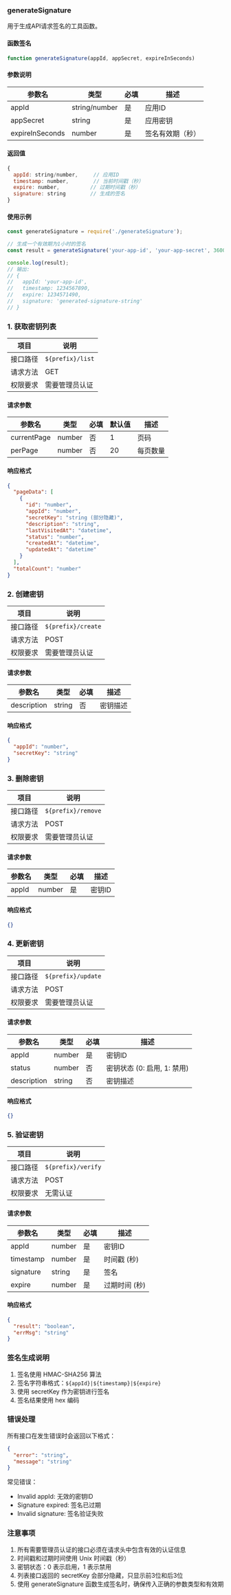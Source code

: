 ### generateSignature

用于生成API请求签名的工具函数。

#### 函数签名
```javascript
function generateSignature(appId, appSecret, expireInSeconds)
```

#### 参数说明

| 参数名 | 类型 | 必填 | 描述 |
|-------|------|------|------|
| appId | string/number | 是 | 应用ID |
| appSecret | string | 是 | 应用密钥 |
| expireInSeconds | number | 是 | 签名有效期（秒） |

#### 返回值

```javascript
{
  appId: string/number,     // 应用ID
  timestamp: number,        // 当前时间戳（秒）
  expire: number,          // 过期时间戳（秒）
  signature: string        // 生成的签名
}
```

#### 使用示例

```javascript
const generateSignature = require('./generateSignature');

// 生成一个有效期为1小时的签名
const result = generateSignature('your-app-id', 'your-app-secret', 3600);

console.log(result);
// 输出:
// {
//   appId: 'your-app-id',
//   timestamp: 1234567890,
//   expire: 1234571490,
//   signature: 'generated-signature-string'
// }
```

### 1. 获取密钥列表

| 项目 | 说明 |
|------|------|
| 接口路径 | `${prefix}/list` |
| 请求方法 | GET |
| 权限要求 | 需要管理员认证 |

#### 请求参数

| 参数名 | 类型 | 必填 | 默认值 | 描述 |
|--------|------|------|--------|------|
| currentPage | number | 否 | 1 | 页码 |
| perPage | number | 否 | 20 | 每页数量 |

#### 响应格式

```json
{
  "pageData": [
    {
      "id": "number",
      "appId": "number",
      "secretKey": "string (部分隐藏)",
      "description": "string",
      "lastVisitedAt": "datetime",
      "status": "number",
      "createdAt": "datetime",
      "updatedAt": "datetime"
    }
  ],
  "totalCount": "number"
}
```

### 2. 创建密钥

| 项目 | 说明 |
|------|------|
| 接口路径 | `${prefix}/create` |
| 请求方法 | POST |
| 权限要求 | 需要管理员认证 |

#### 请求参数

| 参数名 | 类型 | 必填 | 描述 |
|--------|------|------|------|
| description | string | 否 | 密钥描述 |

#### 响应格式

```json
{
  "appId": "number",
  "secretKey": "string"
}
```

### 3. 删除密钥

| 项目 | 说明 |
|------|------|
| 接口路径 | `${prefix}/remove` |
| 请求方法 | POST |
| 权限要求 | 需要管理员认证 |

#### 请求参数

| 参数名 | 类型 | 必填 | 描述 |
|--------|------|------|------|
| appId | number | 是 | 密钥ID |

#### 响应格式

```json
{}
```

### 4. 更新密钥

| 项目 | 说明 |
|------|------|
| 接口路径 | `${prefix}/update` |
| 请求方法 | POST |
| 权限要求 | 需要管理员认证 |

#### 请求参数

| 参数名 | 类型 | 必填 | 描述 |
|--------|------|------|------|
| appId | number | 是 | 密钥ID |
| status | number | 否 | 密钥状态 (0: 启用, 1: 禁用) |
| description | string | 否 | 密钥描述 |

#### 响应格式

```json
{}
```

### 5. 验证密钥

| 项目 | 说明 |
|------|------|
| 接口路径 | `${prefix}/verify` |
| 请求方法 | POST |
| 权限要求 | 无需认证 |

#### 请求参数

| 参数名 | 类型 | 必填 | 描述 |
|--------|------|------|------|
| appId | number | 是 | 密钥ID |
| timestamp | number | 是 | 时间戳 (秒) |
| signature | string | 是 | 签名 |
| expire | number | 是 | 过期时间 (秒) |

#### 响应格式

```json
{
  "result": "boolean",
  "errMsg": "string"
}
```

### 签名生成说明

1. 签名使用 HMAC-SHA256 算法
2. 签名字符串格式：`${appId}|${timestamp}|${expire}`
3. 使用 secretKey 作为密钥进行签名
4. 签名结果使用 hex 编码

### 错误处理

所有接口在发生错误时会返回以下格式：

```json
{
  "error": "string",
  "message": "string"
}
```

常见错误：
- Invalid appId: 无效的密钥ID
- Signature expired: 签名已过期
- Invalid signature: 签名验证失败

### 注意事项

1. 所有需要管理员认证的接口必须在请求头中包含有效的认证信息
2. 时间戳和过期时间使用 Unix 时间戳（秒）
3. 密钥状态：0 表示启用，1 表示禁用
4. 列表接口返回的 secretKey 会部分隐藏，只显示前3位和后3位
5. 使用 generateSignature 函数生成签名时，确保传入正确的参数类型和有效期
